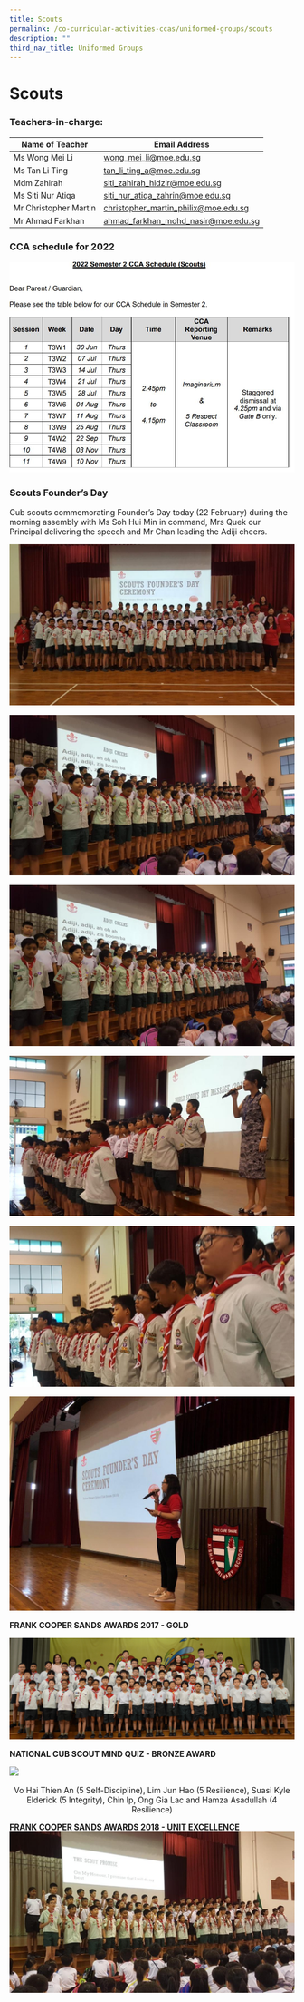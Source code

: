 ```yaml
---
title: Scouts
permalink: /co-curricular-activities-ccas/uniformed-groups/scouts
description: ""
third_nav_title: Uniformed Groups
---
```

# **Scouts**

### Teachers-in-charge:

| Name of Teacher 	| Email Address 	|
|---	|---	|
| Ms Wong Mei Li 	| [wong_mei_li@moe.edu.sg](mailto:wong_mei_li@moe.edu.sg) 	|
| Ms Tan Li Ting 	| [tan_li_ting_a@moe.edu.sg](mailto:tan_li_ting_a@moe.edu.sg) 	|
| Mdm Zahirah 	| [siti_zahirah_hidzir@moe.edu.sg](mailto:siti_zahirah_hidzir@moe.edu.sg) 	|
| Ms Siti Nur Atiqa 	| [siti_nur_atiqa_zahrin@moe.edu.sg](mailto:siti_nur_atiqa_zahrin@moe.edu.sg) 	|
| Mr Christopher Martin 	| [christopher_martin_philix@moe.edu.sg](mailto:christopher_martin_philix@moe.edu.sg) 	|
| Mr Ahmad Farkhan 	| [ahmad_farkhan_mohd_nasir@moe.edu.sg](mailto:ahmad_farkhan_mohd_nasir@moe.edu.sg) 	|

### CCA schedule for 2022

![](/images/scoutssem2.jpg)

### Scouts Founder’s Day

Cub scouts commemorating Founder’s Day today (22 February) during the morning assembly with Ms Soh Hui Min in command, Mrs Quek our Principal delivering the speech and Mr Chan leading the Adiji cheers.

![](/images/Scouts%20Founder's%20Day%201.jpeg)

![](/images/Scouts%20Founder's%20Day%202.jpeg)

![](/images/Scouts%20Founder's%20Day%203.jpeg)

![](/images/Scouts%20Founder's%20Day%204.jpeg)

![](/images/Scouts%20Founder's%20Day%205.jpeg)

![](/images/Scouts%20Founder's%20Day%206.jpeg)

**FRANK COOPER SANDS AWARDS 2017 - GOLD**

![](/images/Scouts.jpg)

**NATIONAL CUB SCOUT MIND QUIZ - BRONZE AWARD**

![](/images/National%20Cub%20Scout%20Mind%20Quiz%20–%20Bronze%20Award.jpeg)

<center> Vo Hai Thien An (5 Self-Discipline), Lim Jun Hao (5 Resilience), Suasi Kyle Elderick (5 Integrity), Chin Ip, Ong Gia Lac and Hamza Asadullah (4 Resilience) </center>


**FRANK COOPER SANDS AWARDS 2018 - UNIT EXCELLENCE**
![](/images/Frank%20Cooper%20Sands%20Gold%20Award%202018.jpeg)